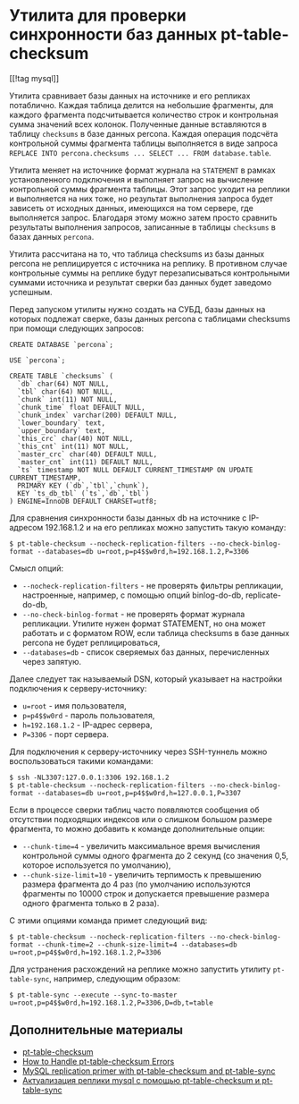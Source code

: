 Утилита для проверки синхронности баз данных pt-table-checksum
==============================================================

[[!tag mysql]]


Утилита сравнивает базы данных на источнике и его репликах потаблично. Каждая таблица делится на небольшие фрагменты, для каждого фрагмента подсчитывается количество строк и контрольная сумма значений всех колонок. Полученные данные вставляются в таблицу `checksums` в базе данных percona. Каждая операция подсчёта контрольной суммы фрагмента таблицы выполняется в виде запроса `REPLACE INTO percona.checksums ... SELECT ... FROM database.table`.

Утилита меняет на источнике формат журнала на `STATEMENT` в рамках установленного подключения и выполняет запрос на вычисление контрольной суммы фрагмента таблицы. Этот запрос уходит на реплики и выполняется на них тоже, но результат выполнения запроса будет зависеть от исходных данных, имеющихся на том сервере, где выполняется запрос. Благодаря этому можно затем просто сравнить результаты выполнения запросов, записанные в таблицы `checksums` в базах данных `percona`.

Утилита рассчитана на то, что таблица checksums из базы данных percona не реплицируется с источника на реплику. В противном случае контрольные суммы на реплике будут перезаписываться контрольными суммами источника и результат сверки баз данных будет заведомо успешным.

Перед запуском утилиты нужно создать на СУБД, базы данных на которых подлежат сверке, базы данных percona с таблицами checksums при помощи следующих запросов:

    CREATE DATABASE `percona`;
    
    USE `percona`;
    
    CREATE TABLE `checksums` (
      `db` char(64) NOT NULL,
      `tbl` char(64) NOT NULL,
      `chunk` int(11) NOT NULL,
      `chunk_time` float DEFAULT NULL,
      `chunk_index` varchar(200) DEFAULT NULL,
      `lower_boundary` text,
      `upper_boundary` text,
      `this_crc` char(40) NOT NULL,
      `this_cnt` int(11) NOT NULL,
      `master_crc` char(40) DEFAULT NULL,
      `master_cnt` int(11) DEFAULT NULL,
      `ts` timestamp NOT NULL DEFAULT CURRENT_TIMESTAMP ON UPDATE CURRENT_TIMESTAMP,
      PRIMARY KEY (`db`,`tbl`,`chunk`),
      KEY `ts_db_tbl` (`ts`,`db`,`tbl`)
    ) ENGINE=InnoDB DEFAULT CHARSET=utf8;

Для сравнения синхронности базы данных db на источнике с IP-адресом 192.168.1.2 и на его репликах можно запустить такую команду:

    $ pt-table-checksum --nocheck-replication-filters --no-check-binlog-format --databases=db u=root,p=p4$$w0rd,h=192.168.1.2,P=3306

Смысл опций:

* `--nocheck-replication-filters` - не проверять фильтры репликации, настроенные, например, с помощью опций binlog-do-db, replicate-do-db,
* `--no-check-binlog-format` - не проверять формат журнала репликации. Утилите нужен формат STATEMENT, но она может работать и с форматом ROW, если таблица checksums в базе данных percona не будет реплицироваться,
* `--databases=db` - список сверяемых баз данных, перечисленных через запятую.

Далее следует так называемый DSN, который указывает на настройки подключения к серверу-источнику:

* `u=root` - имя пользователя,
* `p=p4$$w0rd` - пароль пользователя,
* `h=192.168.1.2` - IP-адрес сервера,
* `P=3306` - порт сервера.

Для подключения к серверу-источнику через SSH-туннель можно воспользоваться такими командами:

    $ ssh -NL3307:127.0.0.1:3306 192.168.1.2
    $ pt-table-checksum --nocheck-replication-filters --no-check-binlog-format --databases=db u=root,p=p4$$w0rd,h=127.0.0.1,P=3307

Если в процессе сверки таблиц часто появляются сообщения об отсутствии подходящих индексов или о слишком большом размере фрагмента, то можно добавить к команде дополнительные опции:

* `--chunk-time=4` - увеличить максимальное время вычисления контрольной суммы одного фрагмента до 2 секунд (со значения 0,5, которое используется по умолчанию),
* `--chunk-size-limit=10` - увеличить терпимость к превышению размера фрагмента до 4 раз (по умолчанию используются фрагменты по 10000 строк и допускается превышение размера одного фрагмента только в 2 раза).

С этими опциями команда примет следующий вид:

    $ pt-table-checksum --nocheck-replication-filters --no-check-binlog-format --chunk-time=2 --chunk-size-limit=4 --databases=db u=root,p=p4$$w0rd,h=192.168.1.2,P=3306

Для устранения расхождений на реплике можно запустить утилиту `pt-table-sync`, например, следующим образом:

    $ pt-table-sync --execute --sync-to-master u=root,p=p4$$w0rd,h=192.168.1.2,P=3306,D=db,t=table

Дополнительные материалы
------------------------

* [pt-table-checksum](https://docs.percona.com/percona-toolkit/pt-table-checksum.html)
* [How to Handle pt-table-checksum Errors](https://www.percona.com/blog/2018/04/06/how-to-handle-pt-table-checksum-errors/)
* [MySQL replication primer with pt-table-checksum and pt-table-sync](https://www.percona.com/blog/2015/08/12/mysql-replication-primer-with-pt-table-checksum-and-pt-table-sync/)
* [Актуализация реплики mysql с помощью pt-table-checksum и pt-table-sync](https://blogosys.ru/2018/09/aktualizatsiya-repliki-mysql-s-pomoshhyu-pt-table-checksum-i-pt-table-sync/)
